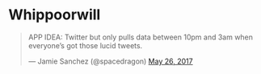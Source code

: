# Whippoorwill

<blockquote class="twitter-tweet" data-lang="en"><p lang="en" dir="ltr">APP IDEA: Twitter but only pulls data between 10pm and 3am when everyone’s got those lucid tweets.</p>&mdash; Jamie Sanchez (@spacedragon) <a href="https://twitter.com/spacedragon/status/867981677703725056?ref_src=twsrc%5Etfw">May 26, 2017</a></blockquote>
<script async src="//platform.twitter.com/widgets.js" charset="utf-8"></script>
